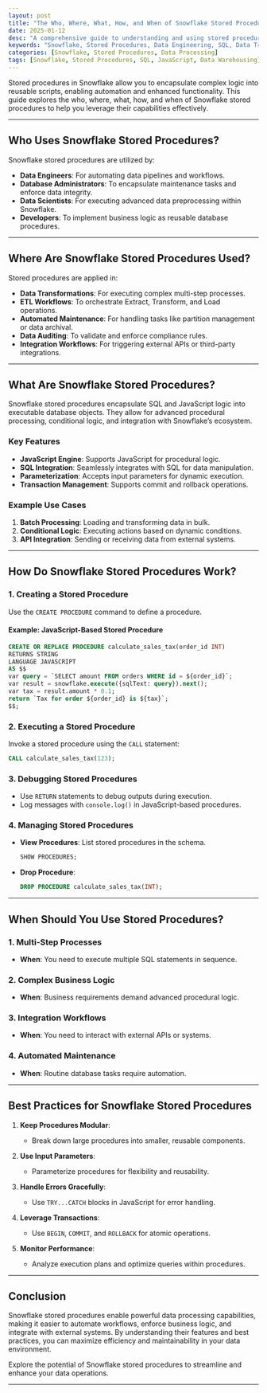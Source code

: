 ```yaml
---
layout: post
title: "The Who, Where, What, How, and When of Snowflake Stored Procedures"
date: 2025-01-12
desc: "A comprehensive guide to understanding and using stored procedures in Snowflake for advanced data processing."
keywords: "Snowflake, Stored Procedures, Data Engineering, SQL, Data Transformation"
categories: [Snowflake, Stored Procedures, Data Processing]
tags: [Snowflake, Stored Procedures, SQL, JavaScript, Data Warehousing]
---
```


Stored procedures in Snowflake allow you to encapsulate complex logic into reusable scripts, enabling automation and enhanced functionality. This guide explores the who, where, what, how, and when of Snowflake stored procedures to help you leverage their capabilities effectively.

---

## Who Uses Snowflake Stored Procedures?

Snowflake stored procedures are utilized by:

- **Data Engineers**: For automating data pipelines and workflows.
- **Database Administrators**: To encapsulate maintenance tasks and enforce data integrity.
- **Data Scientists**: For executing advanced data preprocessing within Snowflake.
- **Developers**: To implement business logic as reusable database procedures.

---

## Where Are Snowflake Stored Procedures Used?

Stored procedures are applied in:

- **Data Transformations**: For executing complex multi-step processes.
- **ETL Workflows**: To orchestrate Extract, Transform, and Load operations.
- **Automated Maintenance**: For handling tasks like partition management or data archival.
- **Data Auditing**: To validate and enforce compliance rules.
- **Integration Workflows**: For triggering external APIs or third-party integrations.

---

## What Are Snowflake Stored Procedures?

Snowflake stored procedures encapsulate SQL and JavaScript logic into executable database objects. They allow for advanced procedural processing, conditional logic, and integration with Snowflake’s ecosystem.

### **Key Features**
- **JavaScript Engine**: Supports JavaScript for procedural logic.
- **SQL Integration**: Seamlessly integrates with SQL for data manipulation.
- **Parameterization**: Accepts input parameters for dynamic execution.
- **Transaction Management**: Supports commit and rollback operations.

### **Example Use Cases**
1. **Batch Processing**: Loading and transforming data in bulk.
2. **Conditional Logic**: Executing actions based on dynamic conditions.
3. **API Integration**: Sending or receiving data from external systems.

---

## How Do Snowflake Stored Procedures Work?

### **1. Creating a Stored Procedure**
Use the `CREATE PROCEDURE` command to define a procedure.

#### Example: JavaScript-Based Stored Procedure
```sql
CREATE OR REPLACE PROCEDURE calculate_sales_tax(order_id INT)
RETURNS STRING
LANGUAGE JAVASCRIPT
AS $$
var query = `SELECT amount FROM orders WHERE id = ${order_id}`;
var result = snowflake.execute({sqlText: query}).next();
var tax = result.amount * 0.1;
return `Tax for order ${order_id} is ${tax}`;
$$;
```

### **2. Executing a Stored Procedure**
Invoke a stored procedure using the `CALL` statement:

```sql
CALL calculate_sales_tax(123);
```

### **3. Debugging Stored Procedures**
- Use `RETURN` statements to debug outputs during execution.
- Log messages with `console.log()` in JavaScript-based procedures.

### **4. Managing Stored Procedures**
- **View Procedures**: List stored procedures in the schema.
  ```sql
  SHOW PROCEDURES;
  ```
- **Drop Procedure**:
  ```sql
  DROP PROCEDURE calculate_sales_tax(INT);
  ```

---

## When Should You Use Stored Procedures?

### **1. Multi-Step Processes**
- **When**: You need to execute multiple SQL statements in sequence.

### **2. Complex Business Logic**
- **When**: Business requirements demand advanced procedural logic.

### **3. Integration Workflows**
- **When**: You need to interact with external APIs or systems.

### **4. Automated Maintenance**
- **When**: Routine database tasks require automation.

---

## Best Practices for Snowflake Stored Procedures

1. **Keep Procedures Modular**:
   - Break down large procedures into smaller, reusable components.

2. **Use Input Parameters**:
   - Parameterize procedures for flexibility and reusability.

3. **Handle Errors Gracefully**:
   - Use `TRY...CATCH` blocks in JavaScript for error handling.

4. **Leverage Transactions**:
   - Use `BEGIN`, `COMMIT`, and `ROLLBACK` for atomic operations.

5. **Monitor Performance**:
   - Analyze execution plans and optimize queries within procedures.

---

## Conclusion

Snowflake stored procedures enable powerful data processing capabilities, making it easier to automate workflows, enforce business logic, and integrate with external systems. By understanding their features and best practices, you can maximize efficiency and maintainability in your data environment.

Explore the potential of Snowflake stored procedures to streamline and enhance your data operations.

---

